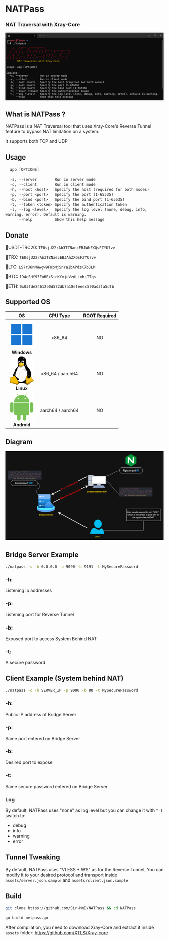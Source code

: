 # NATPass
### NAT Traversal with Xray-Core
![App Screenshot](https://raw.githubusercontent.com/Sir-MmD/NATPass/refs/heads/main/pics/natpass.png)

## What is NATPass ?
NATPass is a NAT Traversal tool that uses Xray-Core's Reverse Tunnel feature to bypass NAT limitation on a system.

It supports both TCP and UDP

## Usage
```
  app [OPTIONS]

  -s, --server        Run in server mode
  -c, --client        Run in client mode
  -h, --host <host>   Specify the host (required for both modes)
  -p, --port <port>   Specify the port (1-65535)
  -b, --bind <port>   Specify the bind port (1-65535)
  -t, --token <token> Specify the authentication token
  -l, --log <level>   Specify the log level (none, debug, info, warning, error). Default is warning.
      --help          Show this help message
```

## Donate
🔹USDT-TRC20: ```TEUsjU22rAb3TZNaecEBJAhZXQsFZYU7vv```

🔹TRX: ```TEUsjU22rAb3TZNaecEBJAhZXQsFZYU7vv```

🔹LTC: ```LS7rJ6nMWwgw9FWpMjSnYa1bAPdzK7bJLM```

🔹BTC: ```1D4cSHY95FoHExSicKYmjeVzdLLxhjTTqs```

🔹ETH: ```0x03fde84612e0d572db7a18efeeec590ad3fa5dfb```

## Supported OS

| OS  | CPU Type         | ROOT Required |
|:--------------:|:----------------:|:----------------:
|![App Screenshot](https://raw.githubusercontent.com/Sir-MmD/NATPass/refs/heads/main/pics/windows.png)<div align="center">**Windows**| x86_64 | NO
| ![App Screenshot](https://raw.githubusercontent.com/Sir-MmD/NATPass/refs/heads/main/pics/linux.png)<div align="center">**Linux** | x86_64 / aarch64 | NO
| ![App Screenshot](https://raw.githubusercontent.com/Sir-MmD/NATPass/refs/heads/main/pics/android.png)                                            <div align="center">**Android** | aarch64 / aarch64 | NO

## Diagram
![App Screenshot](https://raw.githubusercontent.com/Sir-MmD/NATPass/refs/heads/main/pics/diagram.png)

## Bridge Server Example
```bash
./natpass -s -h 0.0.0.0 -p 9090 -b 9191 -t MySecurePassword
```
### -h: 
Listening ip addresses
### -p: 
Listening port for Reverse Tunnel
### -b: 
Exposed port to access System Behind NAT
### -t: 
A secure password 

## Client Example (System behind NAT)
```bash
./natpass -c -h SERVER_IP -p 9090 -b 80 -t MySecurePassword
```
### -h: 
Public IP address of Bridge Server 
### -p: 
Same port entered on Bridge Server
### -b: 
Desired port to expose
### -t: 
Same secure password entered on Bridge Server

### Log
By default, NATPass uses "none" as log level but you can change it with ```"-l``` switch to:

- debug
- info
- warning
- error

## Tunnel Tweaking 
By default, NATPass uses "VLESS + WS" as for the Reverse Tunnel, You can modify it to your desired protocol and transport inside ```assets/server.json.sample``` and ```assets/client.json.sample```
## Build
```bash
git clone https://github.com/Sir-MmD/NATPass && cd NATPass
```
```bash
go build netpass.go
```
After compilation, you need to download Xray-Core and extract it inside ```assets``` folder: https://github.com/XTLS/Xray-core
